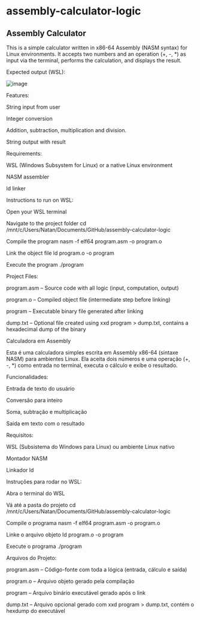 # assembly-calculator-logic

## Assembly Calculator

This is a simple calculator written in x86-64 Assembly (NASM syntax) for Linux environments.
It accepts two numbers and an operation (+, -, *) as input via the terminal, performs the calculation, and displays the result.

Expected output (WSL):


![image](https://github.com/user-attachments/assets/a58e0721-85af-49d2-b490-8d8bba1a6c74)


Features:

String input from user

Integer conversion

Addition, subtraction, multiplication and division.

String output with result

Requirements:

WSL (Windows Subsystem for Linux) or a native Linux environment

NASM assembler

ld linker

Instructions to run on WSL:

Open your WSL terminal

Navigate to the project folder
cd /mnt/c/Users/Natan/Documents/GitHub/assembly-calculator-logic

Compile the program
nasm -f elf64 program.asm -o program.o

Link the object file
ld program.o -o program

Execute the program
./program

Project Files:

program.asm – Source code with all logic (input, computation, output)

program.o – Compiled object file (intermediate step before linking)

program – Executable binary file generated after linking

dump.txt – Optional file created using xxd program > dump.txt, contains a hexadecimal dump of the binary

Calculadora em Assembly

Esta é uma calculadora simples escrita em Assembly x86-64 (sintaxe NASM) para ambientes Linux.
Ela aceita dois números e uma operação (+, -, *) como entrada no terminal, executa o cálculo e exibe o resultado.

Funcionalidades:

Entrada de texto do usuário

Conversão para inteiro

Soma, subtração e multiplicação

Saída em texto com o resultado

Requisitos:

WSL (Subsistema do Windows para Linux) ou ambiente Linux nativo

Montador NASM

Linkador ld

Instruções para rodar no WSL:

Abra o terminal do WSL

Vá até a pasta do projeto
cd /mnt/c/Users/Natan/Documents/GitHub/assembly-calculator-logic

Compile o programa
nasm -f elf64 program.asm -o program.o

Linke o arquivo objeto
ld program.o -o program

Execute o programa
./program

Arquivos do Projeto:

program.asm – Código-fonte com toda a lógica (entrada, cálculo e saída)

program.o – Arquivo objeto gerado pela compilação

program – Arquivo binário executável gerado após o link

dump.txt – Arquivo opcional gerado com xxd program > dump.txt, contém o hexdump do executável
